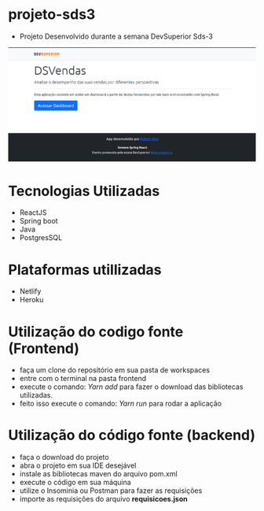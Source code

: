 # projeto-sds3
- Projeto Desenvolvido durante a semana DevSuperior Sds-3 

<a href="https://dsvends-robertsilva.netlify.app"><img src="https://github.com/robertsilva4/projeto-sds3/blob/master/projetosds3.png"></img></a>
# Tecnologias Utilizadas
- ReactJS
- Spring boot
- Java
- PostgresSQL

# Plataformas utillizadas
- Netlify
- Heroku

# Utilização do codigo fonte (Frontend)
- faça um clone do repositório em sua pasta de workspaces
- entre com o terminal na pasta frontend
- execute o comando: *Yarn add* para fazer o download das bibliotecas utilizadas.
- feito isso execute o comando: *Yarn run* para rodar a aplicação

# Utilização do código fonte (backend)
- faça o download do projeto
- abra o projeto em sua IDE desejável
- instale as bibliotecas maven do arquivo pom.xml
- execute o código em sua máquina
- utilize o Insominia ou Postman para fazer as requisições
- importe as requisições do arquivo <b>requisicoes.json</b>
